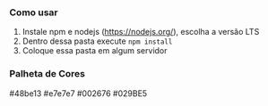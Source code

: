### Como usar

1. Instale npm e nodejs (https://nodejs.org/), escolha a versão LTS
2. Dentro dessa pasta execute ```npm install```
3. Coloque essa pasta em algum servidor

### Palheta de Cores

#48be13
#e7e7e7
#002676
#029BE5